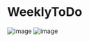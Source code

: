 # WeeklyToDo

![image](https://user-images.githubusercontent.com/81301569/149177124-2ea62fe8-ad39-4708-9772-a247fba24f52.png)
![image](https://user-images.githubusercontent.com/81301569/149177175-bf220597-ea54-4666-a1ed-93aa735ca4cc.png)
